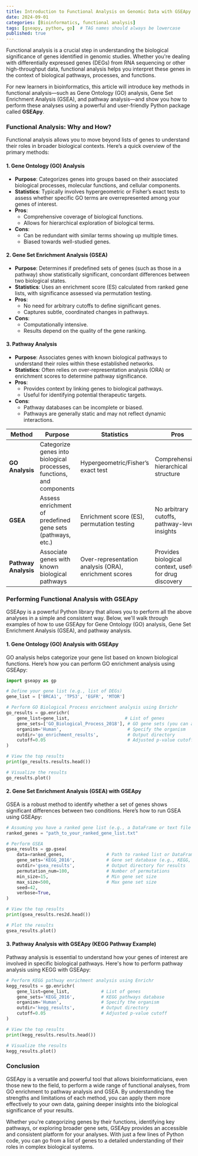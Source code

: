 ```yaml
---
title: Introduction to Functional Analysis on Genomic Data with GSEApy
date: 2024-09-01
categories: [Bioinformatics, functional analysis]
tags: [gseapy, python, go]  # TAG names should always be lowercase
published: true
---
```


Functional analysis is a crucial step in understanding the biological significance of genes identified in genomic studies. Whether you're dealing with differentially expressed genes (DEGs) from RNA sequencing or other high-throughput data, functional analysis helps you interpret these genes in the context of biological pathways, processes, and functions. 

For new learners in bioinformatics, this article will introduce key methods in functional analysis—such as Gene Ontology (GO) analysis, Gene Set Enrichment Analysis (GSEA), and pathway analysis—and show you how to perform these analyses using a powerful and user-friendly Python package called **GSEApy**.

### **Functional Analysis: Why and How?**

Functional analysis allows you to move beyond lists of genes to understand their roles in broader biological contexts. Here’s a quick overview of the primary methods:

#### **1. Gene Ontology (GO) Analysis**
- **Purpose**: Categorizes genes into groups based on their associated biological processes, molecular functions, and cellular components.
- **Statistics**: Typically involves hypergeometric or Fisher’s exact tests to assess whether specific GO terms are overrepresented among your genes of interest.
- **Pros**:
  - Comprehensive coverage of biological functions.
  - Allows for hierarchical exploration of biological terms.
- **Cons**:
  - Can be redundant with similar terms showing up multiple times.
  - Biased towards well-studied genes.

#### **2. Gene Set Enrichment Analysis (GSEA)**
- **Purpose**: Determines if predefined sets of genes (such as those in a pathway) show statistically significant, concordant differences between two biological states.
- **Statistics**: Uses an enrichment score (ES) calculated from ranked gene lists, with significance assessed via permutation testing.
- **Pros**:
  - No need for arbitrary cutoffs to define significant genes.
  - Captures subtle, coordinated changes in pathways.
- **Cons**:
  - Computationally intensive.
  - Results depend on the quality of the gene ranking.

#### **3. Pathway Analysis**
- **Purpose**: Associates genes with known biological pathways to understand their roles within these established networks.
- **Statistics**: Often relies on over-representation analysis (ORA) or enrichment scores to determine pathway significance.
- **Pros**:
  - Provides context by linking genes to biological pathways.
  - Useful for identifying potential therapeutic targets.
- **Cons**:
  - Pathway databases can be incomplete or biased.
  - Pathways are generally static and may not reflect dynamic interactions.

| **Method**        | **Purpose**                                                   | **Statistics**                                                      | **Pros**                                                       | **Cons**                                                        |
|-------------------|---------------------------------------------------------------|---------------------------------------------------------------------|----------------------------------------------------------------|-----------------------------------------------------------------|
| **GO Analysis**   | Categorize genes into biological processes, functions, and components | Hypergeometric/Fisher’s exact test | Comprehensive, hierarchical structure                         | Redundant terms, biased towards well-studied genes              |
| **GSEA**          | Assess enrichment of predefined gene sets (pathways, etc.)    | Enrichment score (ES), permutation testing                          | No arbitrary cutoffs, pathway-level insights                   | Computationally intensive, depends on gene ranking quality      |
| **Pathway Analysis** | Associate genes with known biological pathways                | Over-representation analysis (ORA), enrichment scores                | Provides biological context, useful for drug discovery         | Incomplete or biased pathway databases, static nature of pathways |

### **Performing Functional Analysis with GSEApy**

GSEApy is a powerful Python library that allows you to perform all the above analyses in a simple and consistent way. Below, we'll walk through examples of how to use GSEApy for Gene Ontology (GO) analysis, Gene Set Enrichment Analysis (GSEA), and pathway analysis.

#### **1. Gene Ontology (GO) Analysis with GSEApy**

GO analysis helps categorize your gene list based on known biological functions. Here’s how you can perform GO enrichment analysis using GSEApy:

```python
import gseapy as gp

# Define your gene list (e.g., list of DEGs)
gene_list = ['BRCA1', 'TP53', 'EGFR', 'MTOR']

# Perform GO Biological Process enrichment analysis using Enrichr
go_results = gp.enrichr(
    gene_list=gene_list,                     # List of genes
    gene_sets=['GO_Biological_Process_2018'], # GO gene sets (you can also use GO_Molecular_Function, GO_Cellular_Component)
    organism='Human',                         # Specify the organism
    outdir='go_enrichment_results',           # Output directory
    cutoff=0.05                               # Adjusted p-value cutoff
)

# View the top results
print(go_results.results.head())

# Visualize the results
go_results.plot()
```

#### **2. Gene Set Enrichment Analysis (GSEA) with GSEApy**

GSEA is a robust method to identify whether a set of genes shows significant differences between two conditions. Here’s how to run GSEA using GSEApy:

```python
# Assuming you have a ranked gene list (e.g., a DataFrame or text file with gene names and ranking scores)
ranked_genes = "path_to_your_ranked_gene_list.txt"

# Perform GSEA
gsea_results = gp.gsea(
    data=ranked_genes,                # Path to ranked list or DataFrame
    gene_sets='KEGG_2016',            # Gene set database (e.g., KEGG, GO, etc.)
    outdir='gsea_results',            # Output directory for results
    permutation_num=100,              # Number of permutations
    min_size=15,                      # Min gene set size
    max_size=500,                     # Max gene set size
    seed=42,
    verbose=True,
)

# View the top results
print(gsea_results.res2d.head())

# Plot the results
gsea_results.plot()
```

#### **3. Pathway Analysis with GSEApy (KEGG Pathway Example)**

Pathway analysis is essential to understand how your genes of interest are involved in specific biological pathways. Here's how to perform pathway analysis using KEGG with GSEApy:

```python
# Perform KEGG pathway enrichment analysis using Enrichr
kegg_results = gp.enrichr(
    gene_list=gene_list,            # List of genes
    gene_sets='KEGG_2016',          # KEGG pathways database
    organism='Human',               # Specify the organism
    outdir='kegg_results',          # Output directory
    cutoff=0.05                     # Adjusted p-value cutoff
)

# View the top results
print(kegg_results.results.head())

# Visualize the results
kegg_results.plot()
```

### **Conclusion**

GSEApy is a versatile and powerful tool that allows bioinformaticians, even those new to the field, to perform a wide range of functional analyses, from GO enrichment to pathway analysis and GSEA. By understanding the strengths and limitations of each method, you can apply them more effectively to your own data, gaining deeper insights into the biological significance of your results.

Whether you're categorizing genes by their functions, identifying key pathways, or exploring broader gene sets, GSEApy provides an accessible and consistent platform for your analyses. With just a few lines of Python code, you can go from a list of genes to a detailed understanding of their roles in complex biological systems.
